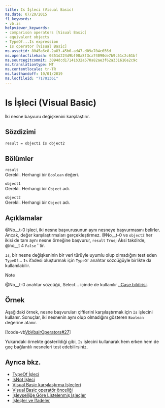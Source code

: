 ```yaml
---
title: Is İşleci (Visual Basic)
ms.date: 07/20/2015
f1_keywords:
- vb.is
helpviewer_keywords:
- comparison operators [Visual Basic]
- equivalent objects
- TypeOf...Is expression
- Is operator [Visual Basic]
ms.assetid: 8045a6c8-2a83-45b6-ad47-d09a704c656d
ms.openlocfilehash: 0351d224d9bf08a8f3ca74090de7b9c51c2c61bf
ms.sourcegitcommit: 3094dcd17141b32a570a82ae3f62a331616e2c9c
ms.translationtype: MT
ms.contentlocale: tr-TR
ms.lasthandoff: 10/01/2019
ms.locfileid: "71701361"
---
```

# <a name="is-operator-visual-basic"></a>Is İşleci (Visual Basic)
İki nesne başvuru değişkenini karşılaştırır.  
  
## <a name="syntax"></a>Sözdizimi  
  
```vb  
result = object1 Is object2  
```  
  
## <a name="parts"></a>Bölümler  
 `result`  
 Gerekli. Herhangi bir `Boolean` değeri.  
  
 `object1`  
 Gerekli. Herhangi bir `Object` adı.  
  
 `object2`  
 Gerekli. Herhangi bir `Object` adı.  
  
## <a name="remarks"></a>Açıklamalar  
 @No__t-0 işleci, iki nesne başvurusunun aynı nesneye başvurmasını belirler. Ancak, değer karşılaştırmaları gerçekleştirmez. @No__t-0 ve `object2` her ikisi de tam aynı nesne örneğine başvurur, `result` `True`; Aksi takdirde, @no__t 4 `False` ' tir.  
  
 `Is`, bir nesne değişkeninin bir veri türüyle uyumlu olup olmadığını test eden `TypeOf`... `Is` ifadesi oluşturmak için `TypeOf` anahtar sözcüğüyle birlikte da kullanılabilir.  
  
> [!NOTE]
> @No__t-0 anahtar sözcüğü, Select... içinde de kullanılır [. Case bildirisi](../../../visual-basic/language-reference/statements/select-case-statement.md).  
  
## <a name="example"></a>Örnek  
 Aşağıdaki örnek, nesne başvuruları çiftlerini karşılaştırmak için `Is` işlecini kullanır. Sonuçlar, iki nesnenin aynı olup olmadığını gösteren `Boolean` değerine atanır.  
  
 [!code-vb[VbVbalrOperators#27](~/samples/snippets/visualbasic/VS_Snippets_VBCSharp/VbVbalrOperators/VB/Class1.vb#27)]  
  
 Yukarıdaki örnekte gösterildiği gibi, `Is` işlecini kullanarak hem erken hem de geç bağlantılı nesneleri test edebilirsiniz.  
  
## <a name="see-also"></a>Ayrıca bkz.

- [TypeOf İşleci](../../../visual-basic/language-reference/operators/typeof-operator.md)
- [IsNot İşleci](../../../visual-basic/language-reference/operators/isnot-operator.md)
- [Visual Basic karşılaştırma Işleçleri](../../../visual-basic/programming-guide/language-features/operators-and-expressions/comparison-operators.md)
- [Visual Basic operatör önceliği](../../../visual-basic/language-reference/operators/operator-precedence.md)
- [İşlevselliğe Göre Listelenmiş İşleçler](../../../visual-basic/language-reference/operators/operators-listed-by-functionality.md)
- [İşleçler ve İfadeler](../../../visual-basic/programming-guide/language-features/operators-and-expressions/index.md)
